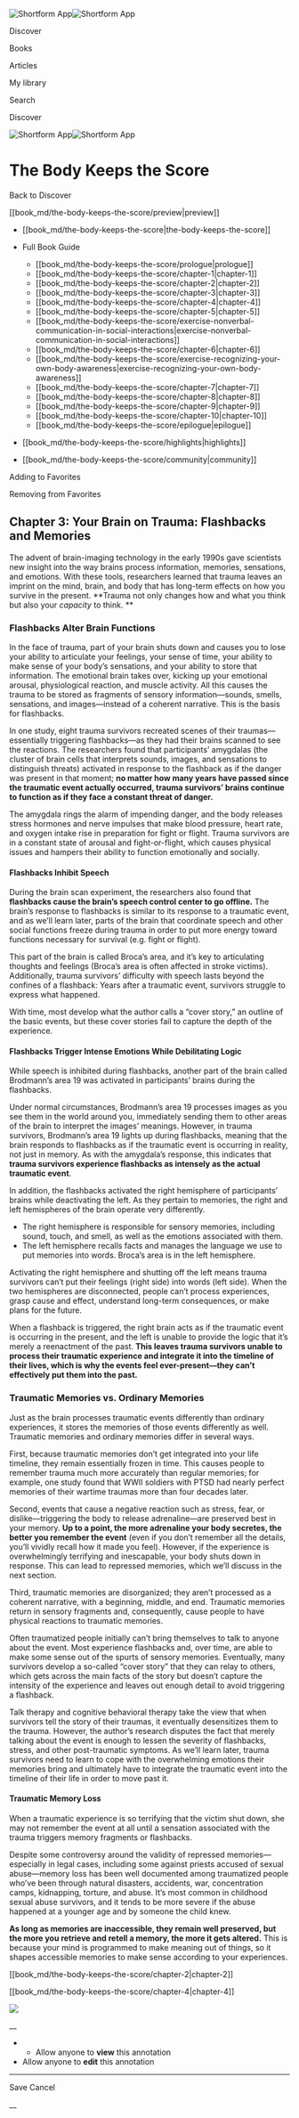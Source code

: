 ![Shortform App](/img/logo.36a2399e.svg)![Shortform App](/img/logo-dark.70c1b072.svg)

Discover

Books

Articles

My library

Search

Discover

![Shortform App](/img/logo.36a2399e.svg)![Shortform App](/img/logo-dark.70c1b072.svg)

# The Body Keeps the Score

Back to Discover

[[book_md/the-body-keeps-the-score/preview|preview]]

  * [[book_md/the-body-keeps-the-score|the-body-keeps-the-score]]
  * Full Book Guide

    * [[book_md/the-body-keeps-the-score/prologue|prologue]]
    * [[book_md/the-body-keeps-the-score/chapter-1|chapter-1]]
    * [[book_md/the-body-keeps-the-score/chapter-2|chapter-2]]
    * [[book_md/the-body-keeps-the-score/chapter-3|chapter-3]]
    * [[book_md/the-body-keeps-the-score/chapter-4|chapter-4]]
    * [[book_md/the-body-keeps-the-score/chapter-5|chapter-5]]
    * [[book_md/the-body-keeps-the-score/exercise-nonverbal-communication-in-social-interactions|exercise-nonverbal-communication-in-social-interactions]]
    * [[book_md/the-body-keeps-the-score/chapter-6|chapter-6]]
    * [[book_md/the-body-keeps-the-score/exercise-recognizing-your-own-body-awareness|exercise-recognizing-your-own-body-awareness]]
    * [[book_md/the-body-keeps-the-score/chapter-7|chapter-7]]
    * [[book_md/the-body-keeps-the-score/chapter-8|chapter-8]]
    * [[book_md/the-body-keeps-the-score/chapter-9|chapter-9]]
    * [[book_md/the-body-keeps-the-score/chapter-10|chapter-10]]
    * [[book_md/the-body-keeps-the-score/epilogue|epilogue]]
  * [[book_md/the-body-keeps-the-score/highlights|highlights]]
  * [[book_md/the-body-keeps-the-score/community|community]]



Adding to Favorites 

Removing from Favorites 

## Chapter 3: Your Brain on Trauma: Flashbacks and Memories

The advent of brain-imaging technology in the early 1990s gave scientists new insight into the way brains process information, memories, sensations, and emotions. With these tools, researchers learned that trauma leaves an imprint on the mind, brain, and body that has long-term effects on how you survive in the present. **Trauma not only changes how and what you think but also your _capacity_ to think. **

### Flashbacks Alter Brain Functions

In the face of trauma, part of your brain shuts down and causes you to lose your ability to articulate your feelings, your sense of time, your ability to make sense of your body’s sensations, and your ability to store that information. The emotional brain takes over, kicking up your emotional arousal, physiological reaction, and muscle activity. All this causes the trauma to be stored as fragments of sensory information—sounds, smells, sensations, and images—instead of a coherent narrative. This is the basis for flashbacks.

In one study, eight trauma survivors recreated scenes of their traumas—essentially triggering flashbacks—as they had their brains scanned to see the reactions. The researchers found that participants’ amygdalas (the cluster of brain cells that interprets sounds, images, and sensations to distinguish threats) activated in response to the flashback as if the danger was present in that moment; **no matter how many years have passed since the traumatic event actually occurred, trauma survivors’ brains continue to function as if they face a constant threat of danger.**

The amygdala rings the alarm of impending danger, and the body releases stress hormones and nerve impulses that make blood pressure, heart rate, and oxygen intake rise in preparation for fight or flight. Trauma survivors are in a constant state of arousal and fight-or-flight, which causes physical issues and hampers their ability to function emotionally and socially.

#### Flashbacks Inhibit Speech

During the brain scan experiment, the researchers also found that **flashbacks cause the brain’s speech control center to go offline.** The brain’s response to flashbacks is similar to its response to a traumatic event, and as we’ll learn later, parts of the brain that coordinate speech and other social functions freeze during trauma in order to put more energy toward functions necessary for survival (e.g. fight or flight).

This part of the brain is called Broca’s area, and it’s key to articulating thoughts and feelings (Broca’s area is often affected in stroke victims). Additionally, trauma survivors’ difficulty with speech lasts beyond the confines of a flashback: Years after a traumatic event, survivors struggle to express what happened.

With time, most develop what the author calls a “cover story,” an outline of the basic events, but these cover stories fail to capture the depth of the experience.

#### Flashbacks Trigger Intense Emotions While Debilitating Logic

While speech is inhibited during flashbacks, another part of the brain called Brodmann’s area 19 was activated in participants’ brains during the flashbacks.

Under normal circumstances, Brodmann’s area 19 processes images as you see them in the world around you, immediately sending them to other areas of the brain to interpret the images’ meanings. However, in trauma survivors, Brodmann’s area 19 lights up during flashbacks, meaning that the brain responds to flashbacks as if the traumatic event is occurring in reality, not just in memory. As with the amygdala’s response, this indicates that **trauma survivors experience flashbacks as intensely as the actual traumatic event**.

In addition, the flashbacks activated the right hemisphere of participants’ brains while deactivating the left. As they pertain to memories, the right and left hemispheres of the brain operate very differently.

  * The right hemisphere is responsible for sensory memories, including sound, touch, and smell, as well as the emotions associated with them. 
  * The left hemisphere recalls facts and manages the language we use to put memories into words. Broca’s area is in the left hemisphere.



Activating the right hemisphere and shutting off the left means trauma survivors can’t put their feelings (right side) into words (left side). When the two hemispheres are disconnected, people can’t process experiences, grasp cause and effect, understand long-term consequences, or make plans for the future.

When a flashback is triggered, the right brain acts as if the traumatic event is occurring in the present, and the left is unable to provide the logic that it’s merely a reenactment of the past. **This leaves trauma survivors unable to process their traumatic experience and integrate it into the timeline of their lives, which is why the events feel ever-present—they can’t effectively put them into the past.**

### Traumatic Memories vs. Ordinary Memories

Just as the brain processes traumatic events differently than ordinary experiences, it stores the memories of those events differently as well. Traumatic memories and ordinary memories differ in several ways.

First, because traumatic memories don’t get integrated into your life timeline, they remain essentially frozen in time. This causes people to remember trauma much more accurately than regular memories; for example, one study found that WWII soldiers with PTSD had nearly perfect memories of their wartime traumas more than four decades later.

Second, events that cause a negative reaction such as stress, fear, or dislike—triggering the body to release adrenaline—are preserved best in your memory. **Up to a point, the more adrenaline your body secretes, the better you remember the event** (even if you don’t remember all the details, you’ll vividly recall how it made you feel). However, if the experience is overwhelmingly terrifying and inescapable, your body shuts down in response. This can lead to repressed memories, which we’ll discuss in the next section.

Third, traumatic memories are disorganized; they aren’t processed as a coherent narrative, with a beginning, middle, and end. Traumatic memories return in sensory fragments and, consequently, cause people to have physical reactions to traumatic memories.

Often traumatized people initially can’t bring themselves to talk to anyone about the event. Most experience flashbacks and, over time, are able to make some sense out of the spurts of sensory memories. Eventually, many survivors develop a so-called “cover story” that they can relay to others, which gets across the main facts of the story but doesn’t capture the intensity of the experience and leaves out enough detail to avoid triggering a flashback.

Talk therapy and cognitive behavioral therapy take the view that when survivors tell the story of their traumas, it eventually desensitizes them to the trauma. However, the author’s research disputes the fact that merely talking about the event is enough to lessen the severity of flashbacks, stress, and other post-traumatic symptoms. As we’ll learn later, trauma survivors need to learn to cope with the overwhelming emotions their memories bring and ultimately have to integrate the traumatic event into the timeline of their life in order to move past it.

#### Traumatic Memory Loss

When a traumatic experience is so terrifying that the victim shut down, she may not remember the event at all until a sensation associated with the trauma triggers memory fragments or flashbacks.

Despite some controversy around the validity of repressed memories—especially in legal cases, including some against priests accused of sexual abuse—memory loss has been well documented among traumatized people who’ve been through natural disasters, accidents, war, concentration camps, kidnapping, torture, and abuse. It’s most common in childhood sexual abuse survivors, and it tends to be more severe if the abuse happened at a younger age and by someone the child knew.

**As long as memories are inaccessible, they remain well preserved, but the more you retrieve and retell a memory, the more it gets altered.** This is because your mind is programmed to make meaning out of things, so it shapes accessible memories to make sense according to your experiences.

[[book_md/the-body-keeps-the-score/chapter-2|chapter-2]]

[[book_md/the-body-keeps-the-score/chapter-4|chapter-4]]

![](https://bat.bing.com/action/0?ti=56018282&Ver=2&mid=0d6a9331-aa37-43b1-9129-430c49decbc8&sid=1711133063fa11eebdec89a8b8ae3bbc&vid=171147a063fa11eea7440fcfeb230d96&vids=0&msclkid=N&pi=0&lg=en-US&sw=800&sh=600&sc=24&nwd=1&tl=Shortform%20%7C%20Book&p=https%3A%2F%2Fwww.shortform.com%2Fapp%2Fbook%2Fthe-body-keeps-the-score%2Fchapter-3&r=&lt=387&evt=pageLoad&sv=1&rn=224163)

__

  *   * Allow anyone to **view** this annotation
  * Allow anyone to **edit** this annotation



* * *

Save Cancel

__



